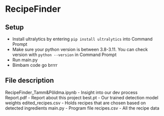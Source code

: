 # RecipeFinder
## Setup
  - Install ultralytics by entering `pip install ultralytics` into Command Prompt
  - Make sure your python version is between 3.8-3.11. You can check version with `python --version` in Command Prompt
  - Run main.py
  - Bimbam code go brrrr

## File description
RecipeFinder_Tamm&Põldma.ipynb - Insight into our dev process
Report.pdf - Report about this project
best.pt - Our trained detection model weights
edited_recipes.csv - Holds recipes that are chosen based on detected ingredients
main.py - Program file
recipes.csv - All the recipe data

